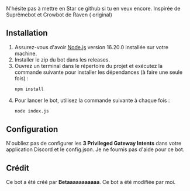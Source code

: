 N'hésite pas à mettre en Star ce github si tu en veux encore. 
Inspirée de Suprêmebot et Crowbot de Raven ( original) 


## Installation

1. Assurez-vous d'avoir [Node.js](https://nodejs.org/) version 16.20.0 installée sur votre machine.
2. Installer le zip du bot dans les releases.
3. Ouvrez un terminal dans le répertoire du projet et exécutez la commande suivante pour installer les dépendances (à faire une seule fois) :
    ```sh
    npm install
    ```
4. Pour lancer le bot, utilisez la commande suivante à chaque fois :
    ```sh
    node index.js
    ```

## Configuration

N'oubliez pas de configurer les **3 Privileged Gateway Intents** dans votre application Discord et le config.json.
Je ne fournis pas d'aide pour ce bot.

## Crédit

Ce bot a été créé par **Betaaaaaaaaaaa**.
Ce bot a été modifiée par moi.
